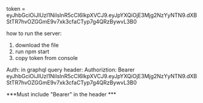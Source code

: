 token = eyJhbGciOiJIUzI1NiIsInR5cCI6IkpXVCJ9.eyJpYXQiOjE3Mjg2NzYyNTN9.dXBStTR7hvOZGGmE9v7xk3cfaCTyp7g4QRzBywvL3B0


how to run the server:
1. download the file
2. run npm start
3. copy token from console 


Auth:
in graphql query header:
Authoriztion: Bearer eyJhbGciOiJIUzI1NiIsInR5cCI6IkpXVCJ9.eyJpYXQiOjE3Mjg2NzYyNTN9.dXBStTR7hvOZGGmE9v7xk3cfaCTyp7g4QRzBywvL3B0

***Must include "Bearer" in the header ***
